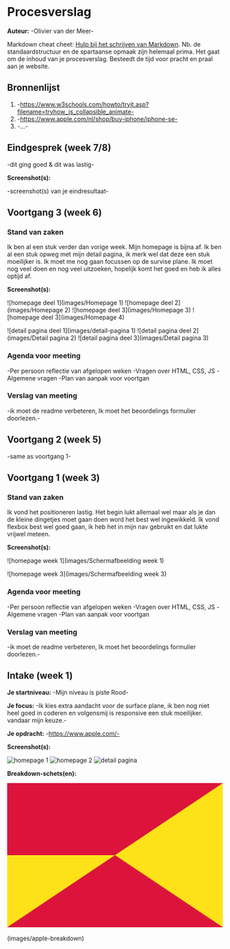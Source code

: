 # Procesverslag
**Auteur:** -Olivier van der Meer-

Markdown cheat cheet: [Hulp bij het schrijven van Markdown](https://github.com/adam-p/markdown-here/wiki/Markdown-Cheatsheet). Nb. de standaardstructuur en de spartaanse opmaak zijn helemaal prima. Het gaat om de inhoud van je procesverslag. Besteedt de tijd voor pracht en praal aan je website.



## Bronnenlijst
1. -https://www.w3schools.com/howto/tryit.asp?filename=tryhow_js_collapsible_animate-
2. -https://www.apple.com/nl/shop/buy-iphone/iphone-se-
3. -...-



## Eindgesprek (week 7/8)

-dit ging goed & dit was lastig-

**Screenshot(s):**

-screenshot(s) van je eindresultaat-



## Voortgang 3 (week 6)

### Stand van zaken

Ik ben al een stuk verder dan vorige week. Mijn homepage is bijna af. Ik ben al een stuk opweg met mijn detail pagina, ik merk wel dat deze een stuk moeilijker is. Ik moet me nog gaan focussen op de survise plane. Ik moet nog veel doen en nog veel uitzoeken, hopelijk komt het goed en heb ik alles optijd af.

**Screenshot(s):**

![homepage deel 1](images/Homepage 1)
![homepage deel 2](images/Homepage 2)
![homepage deel 3](images/Homepage 3)
![homepage deel 3](images/Homepage 4)

![detail pagina deel 1](images/detail-pagina 1)
![detail pagina deel 2](images/Detail pagina 2)
![detail pagina deel 3](images/Detail pagina 3)

### Agenda voor meeting

-Per persoon reflectie van afgelopen weken
-Vragen over HTML, CSS, JS
-Algemene vragen
-Plan van aanpak voor voortgan

### Verslag van meeting

-ik moet de readme verbeteren, Ik moet het beoordelings formulier doorlezen.-



## Voortgang 2 (week 5)

-same as voortgang 1-



## Voortgang 1 (week 3)

### Stand van zaken

Ik vond het positioneren lastig. Het begin lukt allemaal wel maar als je dan de kleine dingetjes moet gaan doen word het best wel ingewikkeld. Ik vond flexbox best wel goed gaan, ik heb het in mijn nav gebruikt en dat lukte vrijwel meteen.

**Screenshot(s):**

![homepage week 1](images/Schermafbeelding week 1)

![homepage week 3](images/Schermafbeelding week 3)

### Agenda voor meeting

-Per persoon reflectie van afgelopen weken
-Vragen over HTML, CSS, JS
-Algemene vragen
-Plan van aanpak voor voortgan

### Verslag van meeting

-ik moet de readme verbeteren, Ik moet het beoordelings formulier doorlezen.-



## Intake (week 1)

**Je startniveau:** -Mijn niveau is piste Rood-

**Je focus:** -Ik kies extra aandacht voor de surface plane, ik ben nog niet heel goed in coderen en volgensmij is responsive een stuk moeilijker. vandaar mijn keuze.-

**Je opdracht:** -https://www.apple.com/-

**Screenshot(s):**

![homepage 1](images/homepage1)
![homepage 2](images/homepage2)
![detail pagina](images/detailpage)

**Breakdown-schets(en):**


![screenshot(s) die een goed beeld geven van de website die je gaat maken](images/dummy-image.svg)

(images/apple-breakdown)
